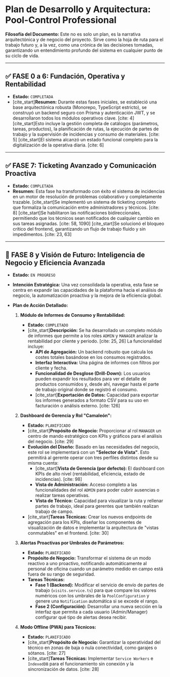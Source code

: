 # Plan de Desarrollo y Arquitectura: Pool-Control Professional

**Filosofía del Documento:** Este no es solo un plan, es la narrativa arquitectónica y de negocio del proyecto. Sirve como la hoja de ruta para el trabajo futuro y, a la vez, como una crónica de las decisiones tomadas, garantizando un entendimiento profundo del sistema en cualquier punto de su ciclo de vida.

---

## ✅ FASE 0 a 6: Fundación, Operativa y Rentabilidad

- **Estado:** `COMPLETADA`
- [cite_start]**Resumen:** Durante estas fases iniciales, se estableció una base arquitectónica robusta (Monorepo, TypeScript estricto), se construyó un backend seguro con Prisma y autenticación JWT, y se desarrollaron todos los módulos operativos clave. [cite: 4] [cite_start]Esto incluye la gestión completa de catálogos (parámetros, tareas, productos), la planificación de rutas, la ejecución de partes de trabajo y la supervisión de incidencias y consumo de materiales. [cite: 5] [cite_start]El sistema alcanzó un estado funcional completo para la digitalización de la operativa diaria. [cite: 6]

---

## ✅ FASE 7: Ticketing Avanzado y Comunicación Proactiva

- **Estado:** `COMPLETADA`
- **Resumen:** Esta fase ha transformado con éxito el sistema de incidencias en un motor de resolución de problemas colaborativo y completamente trazable. [cite_start]Se implementó un sistema de ticketing completo que formaliza la comunicación entre administradores y técnicos. [cite: 8] [cite_start]Se habilitaron las notificaciones bidireccionales, permitiendo que los técnicos sean notificados de cualquier cambio en sus tareas asignadas. [cite: 58, 1090] [cite_start]Se solucionó el bloqueo crítico del frontend, garantizando un flujo de trabajo fluido y sin impedimentos. [cite: 23, 63]

---

## 🚧 FASE 8 y Visión de Futuro: Inteligencia de Negocio y Eficiencia Avanzada

- **Estado:** `EN PROGRESO`
- **Intención Estratégica:** Una vez consolidada la operativa, esta fase se centra en expandir las capacidades de la plataforma hacia el análisis de negocio, la automatización proactiva y la mejora de la eficiencia global.

- **Plan de Acción Detallado:**

  1.  **Módulo de Informes de Consumo y Rentabilidad:**

      - **Estado:** `COMPLETADO`
      - [cite_start]**Descripción:** Se ha desarrollado un completo módulo de informes que permite a los roles `ADMIN` y `MANAGER` analizar la rentabilidad por cliente y periodo. [cite: 25, 26] La funcionalidad incluye:
        - **API de Agregación:** Un backend robusto que calcula los costes totales basándose en los consumos registrados.
        - **Interfaz Interactiva:** Una página de informes con filtros por cliente y fecha.
        - **Funcionalidad de Desglose (Drill-Down):** Los usuarios pueden expandir los resultados para ver el detalle de productos consumidos y, desde ahí, navegar hasta el parte de trabajo original donde se registró el consumo.
        - [cite_start]**Exportación de Datos:** Capacidad para exportar los informes generados a formato CSV para su uso en facturación o análisis externo. [cite: 126]

  2.  **Dashboard de Gerencia y Rol "Camaleón":**

      - **Estado:** `PLANIFICADO`
      - [cite_start]**Propósito de Negocio:** Proporcionar al rol `MANAGER` un centro de mando estratégico con KPIs y gráficos para el análisis del negocio. [cite: 29]
      - **Evolución del Diseño:** Basado en las necesidades del negocio, este rol se implementará con un **"Selector de Vista"**. Esto permitirá al gerente operar con tres perfiles distintos desde su misma cuenta:
        - [cite_start]**Vista de Gerencia (por defecto):** El dashboard con KPIs de alto nivel (rentabilidad, eficiencia, estado de incidencias). [cite: 98]
        - **Vista de Administración:** Acceso completo a las funcionalidades del rol `ADMIN` para poder cubrir ausencias o realizar tareas operativas.
        - **Vista de Técnico:** Capacidad para visualizar la ruta y rellenar partes de trabajo, ideal para gerentes que también realizan trabajo de campo.
      - [cite_start]**Tareas Técnicas:** Crear los nuevos endpoints de agregación para los KPIs, diseñar los componentes de visualización de datos e implementar la arquitectura de "vistas conmutables" en el frontend. [cite: 30]

  3.  **Alertas Proactivas por Umbrales de Parámetros:**

      - **Estado:** `PLANIFICADO`
      - **Propósito de Negocio:** Transformar el sistema de un modo reactivo a uno proactivo, notificando automáticamente al personal de oficina cuando un parámetro medido en campo está fuera de su rango de seguridad.
      - **Tareas Técnicas:**
        - **Fase 1 (Backend):** Modificar el servicio de envío de partes de trabajo (`visits.service.ts`) para que compare los valores numéricos con los umbrales de la `PoolConfiguration` y genere una `Notification` automática si se excede el rango.
        - **Fase 2 (Configuración):** Desarrollar una nueva sección en la interfaz que permita a cada usuario (Admin/Manager) configurar qué tipo de alertas desea recibir.

  4.  **Modo Offline (PWA) para Técnicos:**
      - **Estado:** `PLANIFICADO`
      - [cite_start]**Propósito de Negocio:** Garantizar la operatividad del técnico en zonas de baja o nula conectividad, como garajes o sótanos. [cite: 27]
      - [cite_start]**Tareas Técnicas:** Implementar `Service Workers` e `IndexedDB` para el funcionamiento sin conexión y la sincronización de datos. [cite: 28]

